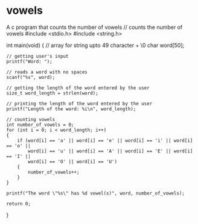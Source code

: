 # vowels
A c program that counts the number of vowels
// counts the number of vowels
#include <stdio.h>
#include <string.h>

int main(void)
{
    // array for string upto 49 character + \0
    char word[50];

    // getting user's input
    printf("Word: ");

    // reads a word with no spaces
    scanf("%s", word);

    // getting the length of the word entered by the user
    size_t word_length = strlen(word);

    // printing the length of the word entered by the user
    printf("Length of the word: %i\n", word_length);

    // counting vowels
    int number_of_vowels = 0;
    for (int i = 0; i < word_length; i++)
    {
        if (word[i] == 'a' || word[i] == 'e' || word[i] == 'i' || word[i] == 'o' ||
            word[i] == 'u' || word[i] == 'A' || word[i] == 'E' || word[i] == 'I' ||
            word[i] == 'O' || word[i] == 'U')
        {
            number_of_vowels++;
        }
    }

    printf("The word \"%s\" has %d vowel(s)", word, number_of_vowels);

    return 0;
}
